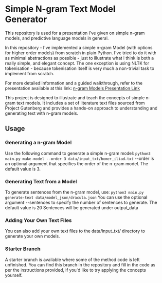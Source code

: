# Simple N-gram Text Model Generator

This repository is used for a presentation I've given on simple n-gram models, and predictive language models in general.

In this repository - I've implemented a simple n-gram Model (with options for higher order models) from scratch in plain Python. I've tried to do it with as minimal abstractions as possible - just to illustrate what I think is both a really simple, and elegant concept. The one exception is using NLTK for tokenisation - because tokenisation itself is very much a non-trivial task to implement from scratch.

For more detailed information and a guided walkthrough, refer to the presentation available at this link:
[n-gram Models Presentation Link](https://1drv.ms/p/s!AoWkMbbsIE9RiDGFlIlBdx7g0mHC?e=dbtPgQ)

This project is designed to illustrate and teach the concepts of simple n-gram text models. It includes a set of literature text files sourced from Project Gutenberg and provides a hands-on approach to understanding and generating text with n-gram models.

## Usage

### Generating a n-gram Model

Use the following command to generate a simple n-gram model:
`python3 main.py make-model --order 3 data/input_txt/homer_iliad.txt`
--order is an optional argument that specifies the order of the n-gram model. The default value is 3.

### Generating Text from a Model
To generate sentences from the n-gram model, use:
`python3 main.py generate-text data/model_json/dracula.json`
You can use the optional argument --sentences to specify the number of sentences to generate. The default value is 20
Sentences will be generated under output_data

### Adding Your Own Text Files
You can also add your own text files to the data/input_txt/ directory to generate your own models.

### Starter Branch
A starter branch is available where some of the method code is left unfinished. You can find this branch in the repository and fill in the code as per the instructions provided, if you'd like to try applying the concepts yourself.
